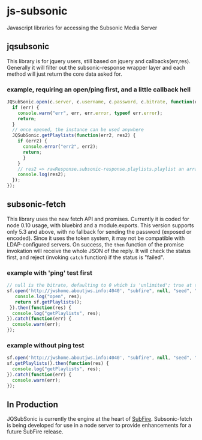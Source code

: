 # js-subsonic
Javascript libraries for accessing the Subsonic Media Server

## jqsubsonic
This library is for jquery users, still based on jquery and callbacks(err,res). Generally it will filter out the subsonic-response wrapper layer and each method will just return the core data asked for.

### example, requiring an open/ping first, and a little callback hell
```javascript
JQSubSonic.open(c.server, c.username, c.password, c.bitrate, function(err, res) {
  if (err) {
    console.warn("err", err, err.error, typeof err.error);
    return;
  }
  // once opened, the instance can be used anywhere
  JQSubSonic.getPlaylists(function(err2, res2) {
    if (err2) {
      console.error("err2", err2);
      return;
      }
    }
    // res2 => rawResponse.subsonic-response.playlists.playlist an array of playlists, pre-filtered
    console.log(res2);
  });
});
```
## subsonic-fetch
This library uses the new fetch API and promises. Currently it is coded for node 0.10 usage, with bluebird and a module.exports.
This version supports only 5.3 and above, with no fallback for sending the password (exposed or encoded). Since it uses the token system,
it may not be compatible with LDAP-configured servers. On success, the ``then`` function of the promise invokation will receive the whole JSON of the reply.
It will check the status first, and reject (invoking ``catch`` function) if the status is "failed".

### example with 'ping' test first
```javascript
// null is the bitrate, defaulting to 0 which is 'unlimited'; true at the end means send a ping to the server to test getting a status
sf.open('http://jwshome.aboutjws.info:4040', "subfire", null, "seed", "token", true).then(function(res) {
   console.log("open", res);
   return sf.getPlaylists();
 }).then(function(res) {
  console.log("getPlaylists", res);
}).catch(function(err) {
  console.warn(err);
});
```
### example without ping test
```javascript
sf.open('http://jwshome.aboutjws.info:4040', "subfire", null, "seed", "token");
sf.getPlaylists().then(function(res) {
  console.log("getPlaylists", res);
}).catch(function(err) {
  console.warn(err);
});
```
## In Production
JQSubSonic is currently the engine at the heart of [SubFire](http://subfireplayer.net/). Subsonic-fetch is being developed for use in a node server to provide enhancements for a future SubFire release.
